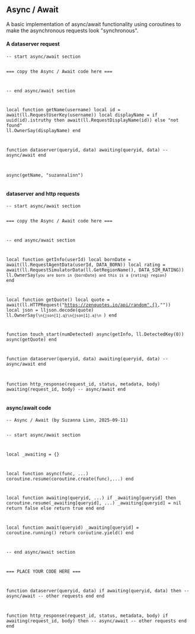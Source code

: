 ## Async / Await

A basic implementation of async/await functionality using coroutines to make the asynchronous requests look "synchronous".

<div class="script-box beginner">
<h4>A dataserver request</h4>
<pre class="language-slua line-numbers"><code class="language-slua">-- start async/await section

=== copy the Async / Await code here ===

-- end async/await section


local function getName(username)
    local id = await(ll.RequestUserKey(username))
    local displayName = if uuid(id).istruthy then await(ll.RequestDisplayName(id)) else "not found"
    ll.OwnerSay(displayName)
end

function dataserver(queryid, data)
   awaiting(queryid, data)  -- async/await
end

async(getName, "suzannalinn")</code></pre>
</div>
<div class="script-box intermediate">
<h4>dataserver and http requests</h4>
<pre class="language-slua line-numbers"><code class="language-slua">-- start async/await section

=== copy the Async / Await code here ===

-- end async/await section


local function getInfo(userId)
    local bornDate = await(ll.RequestAgentData(userId, DATA_BORN))
    local rating = await(ll.RequestSimulatorData(ll.GetRegionName(), DATA_SIM_RATING))
    ll.OwnerSay(`you are born in {bornDate} and this is a {rating} region`)
end

local function getQuote()
    local quote = await(ll.HTTPRequest("https://zenquotes.io/api/random",{},""))
    local json = lljson.decode(quote)
    ll.OwnerSay(`\n{json[1].q}\n{json[1].a}\n `)
end

function touch_start(numDetected)
    async(getInfo, ll.DetectedKey(0))
    async(getQuote)
end


function dataserver(queryid, data)
   awaiting(queryid, data)  -- async/await
end

function http_response(request_id, status, metadata, body)
   awaiting(request_id, body)  -- async/await
end</code></pre>
</div>
<div class="script-box advanced">
<h4>async/await code</h4>
<pre class="language-slua line-numbers"><code class="language-slua">-- Async / Await (by Suzanna Linn, 2025-09-11)

-- start async/await section

local _awaiting = {}

local function async(func, ...)
    coroutine.resume(coroutine.create(func),...)
end

local function awaiting(queryid, ...)
    if _awaiting[queryid] then
        coroutine.resume(_awaiting[queryid], ...)
        _awaiting[queryid] = nil
        return false
    else
        return true
    end
end

local function await(queryid)
    _awaiting[queryid] = coroutine.running()
    return coroutine.yield()
end

-- end async/await section


=== PLACE YOUR CODE HERE ===


function dataserver(queryid, data)
   if awaiting(queryid, data) then  -- async/await
        -- other requests
   end
end

function http_response(request_id, status, metadata, body)
   if awaiting(request_id, body) then  -- async/await
        -- other requests
   end
end</code></pre>
</div>

